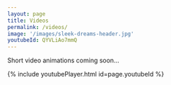 ```yaml
---
layout: page
title: Videos
permalink: /videos/
image: '/images/sleek-dreams-header.jpg'
youtubeId: QYVLiAo7mmQ
---
```


Short video animations coming soon...

{% include youtubePlayer.html id=page.youtubeId %}
